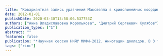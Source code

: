 ```yaml
---
title: "Ковариантная запись уравнений Максвелла в криволинейных координатах"
date: 2012-01-01
publishDate: 2020-03-30T13:58:06.537753Z
authors: ["Анна Владиславовна Королькова", "Дмитрий Сергеевич Кулябов"]
publication_types: ["1"]
abstract: ""
featured: false
publication: "*Научная сессия НИЯУ МИФИ-2012. Аннотации докладов. В 3 томах.*"
tags: ["rinc"]
---
```



